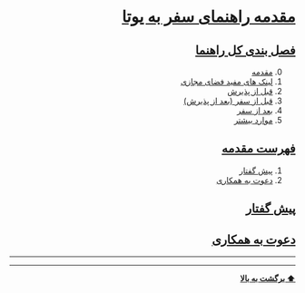 <div dir="rtl">

# [مقدمه راهنمای سفر به یوتا](#intro)

## [فصل بندی کل راهنما](#list_of_chapters)
0. [مقدمه](#intro)
1. [لینک های مفید فضای مجازی](/1_links.md)
2. [قبل از پذیرش](/2_Before_Admission.md)
3. [قبل از سفر (بعد از پذیرش)](/3_Before_Travel.md)
4. [بعد از سفر](/4_After_Travel.md)
5. [موارد بیشتر](/5_More.md)

## [فهرست مقدمه](#table_of_contents)
1. [پیش گفتار](#Preface)
2. [دعوت به همکاری](#Contribute)


## [پیش گفتار](#Preface)

## [دعوت به همکاری](#Contribute)

---
---
**[⬆ برگشت به بالا](#table-of-contents)**
</div>
